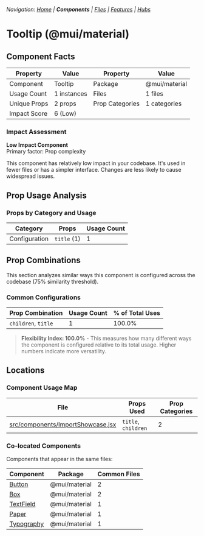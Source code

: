 
*Navigation: [Home](../../index.md) | **Components** | [Files](../../files.md) | [Features](../../features.md) | [Hubs](../../hubs.md)*



# Tooltip (@mui/material)

## Component Facts

| Property | Value | Property | Value |
|----------|-------|----------|-------|
| Component | Tooltip | Package | @mui/material |
| Usage Count | 1 instances | Files | 1 files |
| Unique Props | 2 props | Prop Categories | 1 categories |
| Impact Score | 6 (Low) | | |

### Impact Assessment

**Low Impact Component**  
Primary factor: Prop complexity

This component has relatively low impact in your codebase. It&#x27;s used in fewer files or has a simpler interface. Changes are less likely to cause widespread issues.

## Prop Usage Analysis

### Props by Category and Usage

| Category | Props | Usage Count |
|----------|-------|-------------|
| Configuration | `title` (1) | 1 |

## Prop Combinations

This section analyzes similar ways this component is configured across the codebase (75% similarity threshold).

### Common Configurations

| Prop Combination | Usage Count | % of Total Uses |
|------------------|-------------|----------------|
| `children`, `title` | 1 | 100.0% |

> **Flexibility Index: 100.0%** - This measures how many different ways the component is configured relative to its total usage. Higher numbers indicate more versatility.

## Locations

### Component Usage Map

| File | Props Used | Prop Categories |
|------|------------|----------------|
| [src/components/ImportShowcase.jsx](https://github.com/star4beam/react-import-analyzer/blob/main/test-project/src/components/ImportShowcase.jsx) | `title`, `children` | 2 |

### Co-located Components
Components that appear in the same files:

| Component | Package | Common Files |
|-----------|---------|--------------|
| [Button](../@mui_material/Button.md) | @mui/material | 2 |
| [Box](../@mui_material/Box.md) | @mui/material | 2 |
| [TextField](../@mui_material/TextField.md) | @mui/material | 1 |
| [Paper](../@mui_material/Paper.md) | @mui/material | 1 |
| [Typography](../@mui_material/Typography.md) | @mui/material | 1 |
